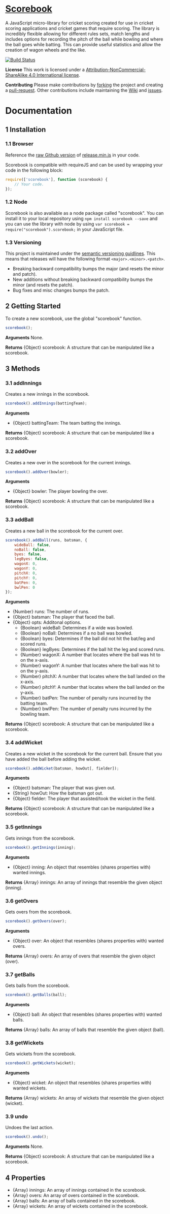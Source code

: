 # [Scorebook](https://www.github.com/ryansmith94/Scorebook)
A JavaScript micro-library for cricket scoring created for use in cricket scoring applications and cricket games that require scoring. The library is incredibly flexible allowing for different rules sets, match lengths and includes options for recording the pitch of the ball while bowling and where the ball goes while batting. This can provide useful statistics and allow the creation of wagon wheels and the like.

[![Build Status](https://travis-ci.org/ryansmith94/Scorebook.png)](https://travis-ci.org/ryansmith94/Scorebook)

**License**
This work is licensed under a [Attribution-NonCommercial-ShareAlike 4.0 International
license](https://gist.githubusercontent.com/ryansmith94/b947ee33d7bfffff9d16/raw/bcd4b00739543c4a215a1f60538d899e2c22cdfd/BY-NC-SA.txt).

**Contributing**
Please make contributions by [forking](https://github.com/ryansmith94/Scorebook/fork "/fork") the project and creating a [pull-request](https://github.com/ryansmith94/Scorebook/pull/new/master "/pull-request"). Other contributions include maintaining the [Wiki](https://github.com/ryansmith94/Scorebook/wiki "/wiki") and [issues](https://github.com/ryansmith94/Scorebook/issues?state=open "/issues").

# Documentation
## 1 Installation
### 1.1 Browser
Reference the [raw Github version](https://raw.github.com/ryansmith94/Scorebook/master/build/release.min.js) of [release.min.js](https://www.github.com/ryansmith94/Scorebook/blob/master/build/release.min.js) in your code.

Scorebook is compatible with requireJS and can be used by wrapping your code in the following block:
```JavaScript
require(['scorebook'], function (scorebook) {
	// Your code.
});
```

### 1.2 Node
Scorebook is also available as a node package called "scorebook". You can install it to your local repository using `npm install scorebook --save` and you can use the library with node by using `var scorebook = require("scorebook").scorebook;` in your JavaScript file.

### 1.3 Versioning
This project is maintained under the [semantic versioning guidlines](http://semver.org/). This means that releases will have the following format `<major>.<minor>.<patch>`.
* Breaking backward compatibility bumps the major (and resets the minor and patch).
* New additions without breaking backward compatibility bumps the minor (and resets the patch).
* Bug fixes and misc changes bumps the patch.

## 2 Getting Started
To create a new scorebook, use the global "scorebook" function.
```JavaScript
scorebook();
```

**Arguments**
None.

**Returns**
{Object} scorebook: A structure that can be manipulated like a scorebook.

## 3 Methods
### 3.1 addInnings
Creates a new innings in the scorebook.
```JavaScript
scorebook().addInnings(battingTeam);
```

**Arguments**
* {Object} battingTeam: The team batting the innings.

**Returns**
{Object} scorebook: A structure that can be manipulated like a scorebook.

### 3.2 addOver
Creates a new over in the scorebook for the current innings.
```JavaScript
scorebook().addOver(bowler);
```

**Arguments**
* {Object} bowler: The player bowling the over.

**Returns**
{Object} scorebook: A structure that can be manipulated like a scorebook.

### 3.3 addBall
Creates a new ball in the scorebook for the current over.
```JavaScript
scorebook().addBall(runs, batsman, {
	wideBall: false,
	noBall: false,
	byes: false,
	legByes: false,
	wagonX: 0,
	wagonY: 0,
	pitchX: 0,
	pitchY: 0,
	batPen: 0,
	bwlPen: 0
});
```

**Arguments**
* {Number} runs: The number of runs.
* {Object} batsman: The player that faced the ball.
* {Object} opts: Additonal options.
	* {Boolean} wideBall: Determines if a wide was bowled.
	* {Boolean} noBall: Determines if a no ball was bowled.
	* {Boolean} byes: Determines if the ball did not hit the bat/leg and scored runs.
	* {Boolean} legByes: Determines if the ball hit the leg and scored runs.
	* {Number} wagonX: A number that locates where the ball was hit to on the x-axis.
	* {Number} wagonY: A number that locates where the ball was hit to on the y-axis.
	* {Number} pitchX: A number that locates where the ball landed on the x-axis.
	* {Number} pitchY: A number that locates where the ball landed on the y-axis.
	* {Number} batPen: The number of penalty runs incurred by the batting team.
	* {Number} bwlPen: The number of penalty runs incurred by the bowling team.

**Returns**
{Object} scorebook: A structure that can be manipulated like a scorebook.

### 3.4 addWicket
Creates a new wicket in the scorebook for the current ball. Ensure that you have added the ball before adding the wicket.
```JavaScript
scorebook().addWicket(batsman, howOut[, fielder]);
```

**Arguments**
* {Object} batsman: The player that was given out.
* {String} howOut: How the batsman got out.
* {Object} fielder: The player that assisted/took the wicket in the field.

**Returns**
{Object} scorebook: A structure that can be manipulated like a scorebook.

### 3.5 getInnings
Gets innings from the scorebook.
```JavaScript
scorebook().getInnings(inning);
```

**Arguments**
* {Object} inning: An object that resembles (shares properties with) wanted innings.

**Returns**
{Array} innings: An array of innings that resemble the given object (inning).

### 3.6 getOvers
Gets overs from the scorebook.
```JavaScript
scorebook().getOvers(over);
```

**Arguments**
* {Object} over: An object that resembles (shares properties with) wanted overs.

**Returns**
{Array} overs: An array of overs that resemble the given object (over).

### 3.7 getBalls
Gets balls from the scorebook.
```JavaScript
scorebook().getBalls(ball);
```

**Arguments**
* {Object} ball: An object that resembles (shares properties with) wanted balls.

**Returns**
{Array} balls: An array of balls that resemble the given object (ball).

### 3.8 getWickets
Gets wickets from the scorebook.
```JavaScript
scorebook().getWickets(wicket);
```

**Arguments**
* {Object} wicket: An object that resembles (shares properties with) wanted wickets.

**Returns**
{Array} wickets: An array of wickets that resemble the given object (wicket).

### 3.9 undo
Undoes the last action.
```JavaScript
scorebook().undo();
```

**Arguments**
None.

**Returns**
{Object} scorebook: A structure that can be manipulated like a scorebook.

## 4 Properties
* {Array} innings: An array of innings contained in the scorebook.
* {Array} overs: An array of overs contained in the scorebook.
* {Array} balls: An array of balls contained in the scorebook.
* {Array} wickets: An array of wickets contained in the scorebook.
